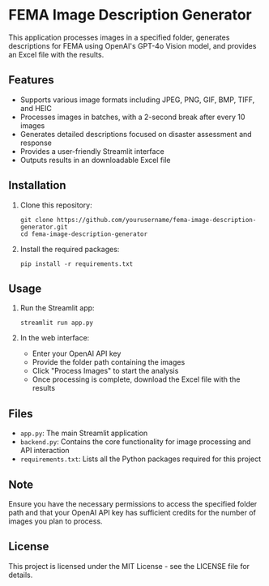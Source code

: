 # FEMA Image Description Generator

This application processes images in a specified folder, generates descriptions for FEMA using OpenAI's GPT-4o Vision model, and provides an Excel file with the results.

## Features

- Supports various image formats including JPEG, PNG, GIF, BMP, TIFF, and HEIC
- Processes images in batches, with a 2-second break after every 10 images
- Generates detailed descriptions focused on disaster assessment and response
- Provides a user-friendly Streamlit interface
- Outputs results in an downloadable Excel file

## Installation

1. Clone this repository:
   ```
   git clone https://github.com/yourusername/fema-image-description-generator.git
   cd fema-image-description-generator
   ```

2. Install the required packages:
   ```
   pip install -r requirements.txt
   ```

## Usage

1. Run the Streamlit app:
   ```
   streamlit run app.py
   ```

2. In the web interface:
   - Enter your OpenAI API key
   - Provide the folder path containing the images
   - Click "Process Images" to start the analysis
   - Once processing is complete, download the Excel file with the results

## Files

- `app.py`: The main Streamlit application
- `backend.py`: Contains the core functionality for image processing and API interaction
- `requirements.txt`: Lists all the Python packages required for this project

## Note

Ensure you have the necessary permissions to access the specified folder path and that your OpenAI API key has sufficient credits for the number of images you plan to process.

## License

This project is licensed under the MIT License - see the LICENSE file for details.
